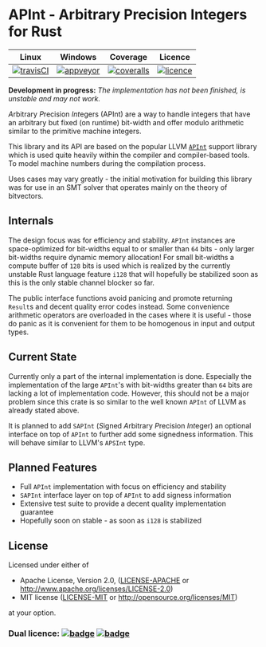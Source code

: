 APInt - Arbitrary Precision Integers for Rust
=============================================

|        Linux        |       Windows       |       Coverage       |       Licence      |
|:-------------------:|:-------------------:|:--------------------:|:------------------:|
| [![travisCI][1]][2] | [![appveyor][3]][4] | [![coveralls][5]][6] | [![licence][7]][8] |

**Development in progress:** *The implementation has not been finished, is unstable and may not work.*

*A*rbitrary *P*recision *Int*egers (APInt) are a way to handle integers that have an arbitrary but 
fixed (on runtime) bit-width and offer modulo arithmetic similar to the primitive machine integers.

This library and its API are based on the popular LLVM [`APInt`](http://llvm.org/doxygen/classllvm_1_1APInt.html) support library
which is used quite heavily within the compiler and compiler-based tools. To model machine numbers during the compilation process.

Uses cases may vary greatly - the initial motivation for building this library was for use in an SMT solver
that operates mainly on the theory of bitvectors.

## Internals

The design focus was for efficiency and stability. `APInt` instances are space-optimized for
bit-widths equal to or smaller than `64` bits - only larger bit-widths require dynamic memory allocation!
For small bit-widths a compute buffer of `128` bits is used which is realized by the currently unstable
Rust language feature `i128` that will hopefully be stabilized soon as this is the only stable channel blocker so far.

The public interface functions avoid panicing and promote returning `Result`s and decent quality error codes instead.
Some convenience arithmetic operators are overloaded in the cases where it is useful - those do panic as it is 
convenient for them to be homogenous in input and output types.

## Current State

Currently only a part of the internal implementation is done. Especially the implementation of the large `APInt`'s
with bit-widths greater than `64` bits are lacking a lot of implementation code. However, this should not be a major problem
since this crate is so similar to the well known `APInt` of LLVM as already stated above.

It is planned to add `SAPInt` (*S*igned *A*rbitrary *P*recision *Int*eger) an optional interface on top of `APInt` to
further add some signedness information. This will behave similar to LLVM's `APSInt` type.

## Planned Features

- Full `APInt` implementation with focus on efficiency and stability
- `SAPInt` interface layer on top of `APInt` to add signess information
- Extensive test suite to provide a decent quality implementation guarantee
- Hopefully soon on stable - as soon as `i128` is stabilized

## License

Licensed under either of

 * Apache License, Version 2.0, ([LICENSE-APACHE](LICENSE-APACHE) or http://www.apache.org/licenses/LICENSE-2.0)
 * MIT license ([LICENSE-MIT](LICENSE-MIT) or http://opensource.org/licenses/MIT)

at your option.

### Dual licence: [![badge][7]](LICENSE-MIT) [![badge][8]](LICENSE-APACHE)

[1]: https://travis-ci.org/Robbepop/apint.svg?branch=master
[2]: https://travis-ci.org/Robbepop/apint
[3]: https://ci.appveyor.com/api/projects/status/16fc9l6rtroo4xqd?svg=true
[4]: https://ci.appveyor.com/project/Robbepop/apint/branch/master
[5]: https://coveralls.io/repos/github/Robbepop/apint/badge.svg?branch=master
[6]: https://coveralls.io/github/Robbepop/apint?branch=master
[7]: https://img.shields.io/badge/license-MIT-blue.svg
[8]: ./LICENCE
